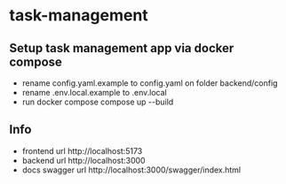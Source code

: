 # task-management

## Setup task management app via docker compose

- rename config.yaml.example to config.yaml on folder backend/config
- rename .env.local.example to .env.local
- run docker compose compose up --build

## Info

- frontend url http://localhost:5173
- backend url http://localhost:3000
- docs swagger url http://localhost:3000/swagger/index.html
